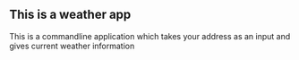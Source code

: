## This is a weather app
This is a commandline application which takes your address as an input and gives current weather information